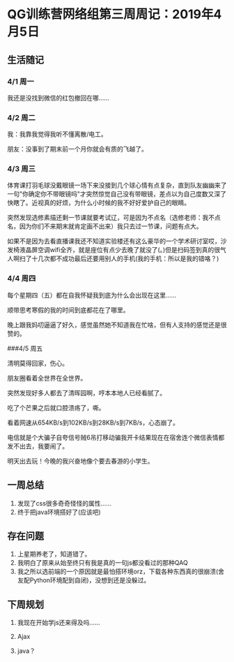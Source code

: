 # QG训练营网络组第三周周记：2019年4月5日

## 生活随记

### 4/1 周一

我还是没找到微信的红包撤回在哪……

### 4/2 周二

我：我靠我觉得我听不懂离散/电工。

朋友：没事到了期末前一个月你就会有质的飞越了。

### 4/3 周三

体育课打羽毛球没戴眼镜一场下来没接到几个球心情有点复杂，直到队友幽幽来了一句"你确定你不带眼镜吗"才突然惊觉自己没有带眼镜，差点以为自己度数又深了快瞎了。近视真的好烦，为什么小时候的我不好好爱护自己的眼睛。

突然发现选修素描还剩一节课就要考试辽，可是因为不点名（选修老师：我不点名，因为你们不来期末就肯定画不出来）我只去过一节课，问题有点大。

如果不是因为去看直播课我还不知道实验楼还有这么豪华的一个学术研讨室哎，沙发椅液晶屏空调wifi全齐，就是座位有点少去晚了就没了(。)但是扫码签到真的很气人啊扫了十几次都不成功最后还要用别人的手机(我的手机：所以是我的错咯？)

### 4/4 周四

每个星期四（五）都在自我怀疑我到底为什么会出现在这里……

顺带思考寒假的我的时间到底都花在了哪里。

晚上跟我妈叨逼逼了好久，感觉虽然她不知道我在忙啥，但有人支持的感觉还是很赞的。

###4/5 周五 

清明莫得回家，伤心。

朋友圈看着全世界在全世界。

突然发现好多人都去了清晖园啊，哼本本地人已经看腻了。

吃了个芒果之后就口腔溃疡了，嘶。

看着网速从654KB/s到102KB/s到28KB/s到7KB/s，心态崩了。

电信就是个大骗子自夸信号贼6吊打移动骗我开卡结果现在在宿舍连个微信表情都发不出去，我要闹了。

明天出去玩！今晚的我兴奋地像个要去春游的小学生。

## 一周总结

1. 发现了css很多奇奇怪怪的属性……
2. 终于把java环境搭好了(应该吧)

## 存在问题

1. 上星期养老了，知道错了。
2. 我明白了原来从始至终只有我是真的一句js都没看过的那种QAQ
3. 我之所以选前端的一个原因就是最怕搭环境orz，下载各种东西真的很崩溃(舍友配Python环境配到自闭)，没想到还是没躲过。

## 下周规划

1. 我现在开始学js还来得及吗……

2. Ajax
3. java？
